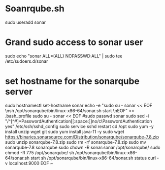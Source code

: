 # Soanrqube.sh
sudo useradd sonar
# Grand sudo access to sonar user
sudo echo "sonar ALL=(ALL) NOPASSWD:ALL" | sudo tee /etc/sudoers.d/sonar
# set hostname for the sonarqube server
sudo hostnamectl set-hostname sonar
echo -e "sudo su - sonar << EOF \nsh /opt/sonarqube/bin/linux-x86-64/sonar.sh start \nEOF" >> .bash_profile
sudo su - sonar << EOF
#sudo passwd sonar
sudo sed -i "/^[^#]*PasswordAuthentication[[:space:]]no/c\PasswordAuthentication yes" /etc/ssh/sshd_config
sudo service sshd restart
cd /opt
sudo yum -y install unzip wget git
sudo yum install  java-11 -y
sudo wget https://binaries.sonarsource.com/Distribution/sonarqube/sonarqube-7.8.zip
sudo unzip sonarqube-7.8.zip
sudo rm -rf sonarqube-7.8.zip
sudo mv sonarqube-7.8 sonarqube
sudo chown -R sonar:sonar /opt/sonarqube/
sudo chmod -R 775 /opt/sonarqube/
sh /opt/sonarqube/bin/linux-x86-64/sonar.sh start 
sh /opt/sonarqube/bin/linux-x86-64/sonar.sh status
curl -v localhost:9000
EOF
~    
